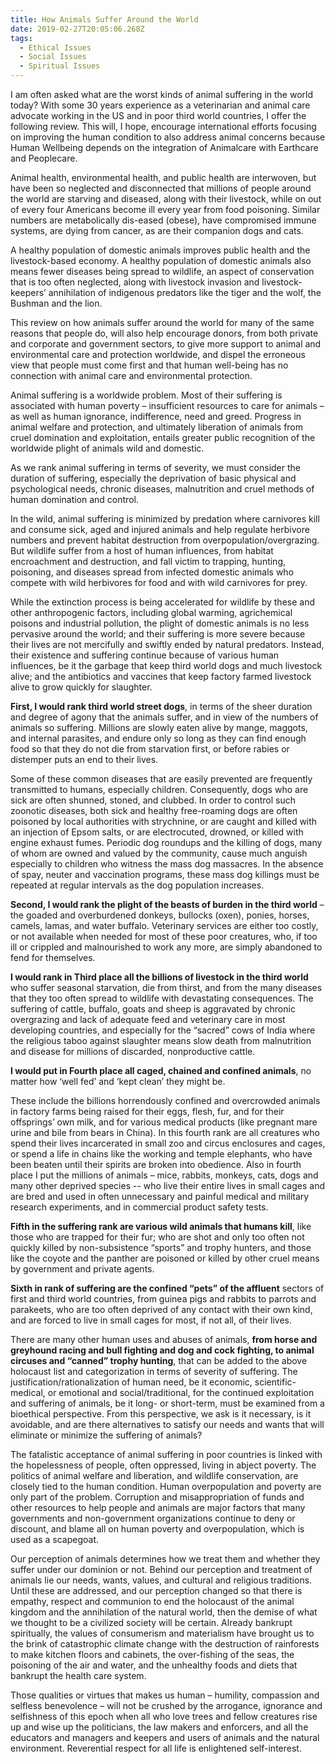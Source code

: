 ```yaml
---
title: How Animals Suffer Around the World
date: 2019-02-27T20:05:06.268Z
tags:
  - Ethical Issues
  - Social Issues
  - Spiritual Issues
---
```

 I am often asked what are the worst kinds of animal suffering in the world today? With some 30 years experience as a veterinarian and animal care advocate working in the US and in poor third world countries, I offer the following review. This will, I hope, encourage international efforts focusing on improving the human condition to also address animal concerns because Human Wellbeing depends on the integration of Animalcare with Earthcare and Peoplecare.

Animal health, environmental health, and public health are interwoven, but have been so neglected and disconnected  that millions of people around the world are starving and diseased, along with their livestock, while on out of every four Americans become ill every year from food poisoning. Similar numbers are metabolically dis-eased (obese), have compromised immune systems, are dying from cancer, as are  their companion dogs and cats.

 A healthy population of domestic animals improves public health and the livestock-based economy. A healthy population of domestic animals also means fewer diseases being spread to wildlife, an aspect of conservation that is too often neglected, along with livestock invasion and livestock-keepers’ annihilation of indigenous predators like the tiger and the wolf, the Bushman and the lion.

This review on how animals suffer around the world for many of the same reasons that people do, will also help encourage donors, from both private and corporate and government sectors, to give more support to animal and environmental care and protection worldwide, and dispel the erroneous view that people must come first and that human well-being has no connection with animal care and environmental protection.           

Animal suffering is a worldwide problem. Most of their suffering is associated with human poverty – insufficient resources to care for animals – as well as human ignorance, indifference, need and greed. Progress in animal welfare and protection, and ultimately liberation of animals from cruel domination and exploitation, entails greater public recognition of the worldwide plight of animals wild and domestic.

As we rank animal suffering in terms of severity, we must consider the duration of suffering, especially the deprivation of basic physical and psychological needs, chronic diseases, malnutrition and cruel methods of human domination and control.

In the wild, animal suffering is minimized by predation where carnivores kill and consume sick, aged and injured animals and help regulate herbivore numbers and prevent habitat destruction from overpopulation/overgrazing.  But wildlife suffer from a host of human influences, from habitat encroachment and destruction, and fall victim to trapping, hunting, poisoning, and diseases spread from infected domestic animals who compete with wild herbivores for food and with wild carnivores for prey.

While the extinction process is being accelerated for wildlife by these and other anthropogenic factors, including global warming, agrichemical poisons and industrial pollution, the plight of domestic animals is no less pervasive around the world; and their suffering is more severe because their lives are not mercifully and swiftly ended by natural predators.  Instead, their existence and suffering continue because of various human influences, be it the garbage that keep third world dogs and much livestock alive; and the antibiotics and vaccines that keep factory farmed livestock alive to grow quickly for slaughter.

**First, I would rank third world street dogs**, in terms of the sheer duration and degree of agony that the animals suffer, and in view of the numbers of animals so suffering. Millions are slowly eaten alive by mange, maggots, and internal parasites, and endure only so long as they can find enough food so that they do not die from starvation first, or before rabies or distemper puts an end to their lives.

Some of these common diseases that are easily prevented are frequently transmitted to humans, especially children. Consequently, dogs who are sick are often shunned, stoned, and clubbed. In order to control such zoonotic diseases, both sick and healthy free-roaming dogs are often poisoned by local authorities with strychnine, or are caught and killed with an injection of Epsom salts, or are electrocuted, drowned, or killed with engine exhaust fumes. Periodic dog roundups and the killing of dogs, many of whom are owned and valued by the community, cause much anguish especially to children who witness the mass dog massacres. In the absence of spay, neuter and vaccination programs, these mass dog killings must be repeated at regular intervals as the dog population increases.

**Second, I would rank the plight of the beasts of burden in the third world** – the goaded and overburdened donkeys, bullocks (oxen), ponies, horses, camels, lamas, and water buffalo. Veterinary services are either too costly, or not available when needed for most of these poor creatures, who, if too ill or crippled and malnourished to work any more, are simply abandoned to fend for themselves.

**I would rank in Third place all the billions of livestock in the third world** who suffer seasonal starvation, die from thirst, and from the many diseases that they too often spread to wildlife with devastating consequences.  The suffering of cattle, buffalo, goats and sheep is aggravated by chronic overgrazing and lack of adequate feed and veterinary care in most developing countries, and especially for the “sacred” cows of India where the religious taboo against slaughter means slow death from malnutrition and disease for millions of discarded, nonproductive cattle.

**I would put in Fourth place all caged, chained and confined animals**, no matter how ‘well fed’ and ‘kept clean’ they might be.

These include the billions horrendously confined and overcrowded animals in factory farms being raised for their eggs, flesh, fur, and for their offsprings’ own milk, and for various medical products (like pregnant mare urine and bile from bears in China).  In this fourth rank are all creatures who spend their lives incarcerated in small zoo and circus enclosures and cages, or spend a life in chains like the working and temple elephants, who have been beaten until their spirits are broken into obedience.  Also in fourth place I put the millions of animals – mice, rabbits, monkeys, cats, dogs and many other deprived species -- who live their entire lives in small cages and are bred and used in often unnecessary and painful medical and military research experiments, and in commercial  product safety tests.

**Fifth in the suffering rank are various wild animals that humans kill**,  like those who are trapped for their fur; who are shot and only too often not quickly killed by non-subsistence “sports” and trophy hunters, and those like the coyote and the panther are poisoned or killed by other cruel means by government and private agents.

**Sixth in rank of suffering are the confined “pets” of the affluent** sectors of first and third world countries, from guinea pigs and rabbits to parrots and parakeets, who are too often deprived of any contact with their own kind, and are forced to live in small cages for most, if not all, of their lives.

There are many other human uses and abuses of animals, **from horse and greyhound racing and bull fighting and dog and cock fighting, to animal circuses and “canned” trophy hunting**, that can be added to the above holocaust list and categorization in terms of severity of suffering.  The justification/rationalization of human need, be it economic, scientific-medical, or emotional and social/traditional, for the continued exploitation and suffering of animals, be it long- or short-term, must be examined from a bioethical perspective.  From this perspective, we ask is it necessary, is it avoidable, and are there alternatives to satisfy our needs and wants that will eliminate or minimize the suffering of animals?

The fatalistic acceptance of animal suffering in poor countries is linked with the hopelessness of people, often oppressed, living in abject poverty. The politics of animal welfare and liberation, and wildlife conservation, are closely tied to the human condition. Human overpopulation and poverty are only part of the problem. Corruption and misappropriation of funds and other resources to help people and animals are major factors that many governments and non-government organizations continue to deny or discount, and blame all on human poverty and overpopulation, which is used as a scapegoat.

Our perception of animals determines how we treat them and whether they suffer under our dominion or not.  Behind our perception and treatment of animals lie our needs, wants, values, and cultural and religious traditions. Until these are addressed, and our perception changed so that there is empathy, respect and communion to end the holocaust of the animal kingdom and the annihilation of the natural world, then the demise of what we thought to be a civilized society will be certain. Already bankrupt spiritually, the values of consumerism and materialism have brought us to the brink of catastrophic climate change with the destruction of rainforests to make kitchen floors and cabinets, the over-fishing of the seas, the poisoning of the air and water, and the unhealthy foods and diets that bankrupt the health care system.

Those qualities or virtues that makes us human – humility, compassion and selfless benevolence – will not be crushed by the  arrogance, ignorance and selfishness of  this epoch when all who love trees and fellow creatures rise up and wise up the politicians, the law makers and enforcers, and all the educators and managers and keepers and users of animals and the natural environment. Reverential respect for all life is enlightened self-interest.

